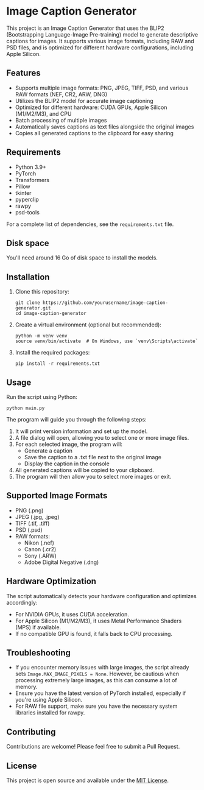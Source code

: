 # Image Caption Generator

This project is an Image Caption Generator that uses the BLIP2 (Bootstrapping Language-Image Pre-training) model to generate descriptive captions for images. It supports various image formats, including RAW and PSD files, and is optimized for different hardware configurations, including Apple Silicon.

## Features

- Supports multiple image formats: PNG, JPEG, TIFF, PSD, and various RAW formats (NEF, CR2, ARW, DNG)
- Utilizes the BLIP2 model for accurate image captioning
- Optimized for different hardware: CUDA GPUs, Apple Silicon (M1/M2/M3), and CPU
- Batch processing of multiple images
- Automatically saves captions as text files alongside the original images
- Copies all generated captions to the clipboard for easy sharing

## Requirements

- Python 3.9+
- PyTorch
- Transformers
- Pillow
- tkinter
- pyperclip
- rawpy
- psd-tools

For a complete list of dependencies, see the `requirements.txt` file.

## Disk space
You'll need around 16 Go of disk space to install the models.

## Installation

1. Clone this repository:
   ```
   git clone https://github.com/yourusername/image-caption-generator.git
   cd image-caption-generator
   ```

2. Create a virtual environment (optional but recommended):
   ```
   python -m venv venv
   source venv/bin/activate  # On Windows, use `venv\Scripts\activate`
   ```

3. Install the required packages:
   ```
   pip install -r requirements.txt
   ```

## Usage

Run the script using Python:

```
python main.py
```

The program will guide you through the following steps:

1. It will print version information and set up the model.
2. A file dialog will open, allowing you to select one or more image files.
3. For each selected image, the program will:
   - Generate a caption
   - Save the caption to a .txt file next to the original image
   - Display the caption in the console
4. All generated captions will be copied to your clipboard.
5. The program will then allow you to select more images or exit.

## Supported Image Formats

- PNG (.png)
- JPEG (.jpg, .jpeg)
- TIFF (.tif, .tiff)
- PSD (.psd)
- RAW formats:
  - Nikon (.nef)
  - Canon (.cr2)
  - Sony (.ARW)
  - Adobe Digital Negative (.dng)

## Hardware Optimization

The script automatically detects your hardware configuration and optimizes accordingly:

- For NVIDIA GPUs, it uses CUDA acceleration.
- For Apple Silicon (M1/M2/M3), it uses Metal Performance Shaders (MPS) if available.
- If no compatible GPU is found, it falls back to CPU processing.

## Troubleshooting

- If you encounter memory issues with large images, the script already sets `Image.MAX_IMAGE_PIXELS = None`. However, be cautious when processing extremely large images, as this can consume a lot of memory.
- Ensure you have the latest version of PyTorch installed, especially if you're using Apple Silicon.
- For RAW file support, make sure you have the necessary system libraries installed for rawpy.

## Contributing

Contributions are welcome! Please feel free to submit a Pull Request.

## License

This project is open source and available under the [MIT License](LICENSE).

